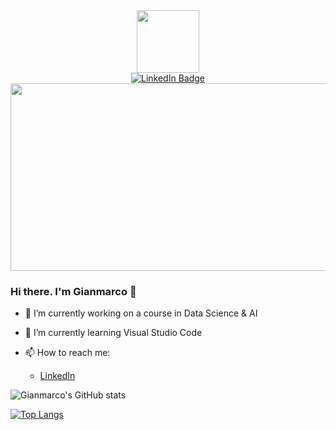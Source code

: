 <div id="header" align="center">
  <img src="https://media.giphy.com/media/M9gbBd9nbDrOTu1Mqx/giphy.gif" width="100"/>
</div>
<div id="badges" align="center">
  <a href="https://www.linkedin.com/in/gianmarcotuccericimini/">
    <img src="https://img.shields.io/badge/LinkedIn-blue?style=for-the-badge&logo=linkedin&logoColor=white" alt="LinkedIn Badge"/>
  </a>
</div>
<div align="center">
<img src="https://komarev.com/ghpvc/?username=gianmarco-tucceri-cimini&style=flat-square&color=blue" alt=""/>
</div>
<div align="center">
  <img src="https://media.giphy.com/media/dWesBcTLavkZuG35MI/giphy.gif" width="600" height="300"/>
</div>

### Hi there. I'm Gianmarco 👋

<!--
**misternessuno/i_am_a_datascientist** is a ✨ *special* ✨ repository because its `README.md` (this file) appears on your GitHub profile.
-->

* 🔭 I’m currently working on a course in Data Science & AI
* 🌱 I’m currently learning Visual Studio Code

* 📫 How to reach me:
    * [LinkedIn](https://www.linkedin.com/in/gianmarcotuccericimini/)

![Gianmarco's GitHub stats](https://github-readme-stats.vercel.app/api?username=misternessuno)

[![Top Langs](https://github-readme-stats.vercel.app/api/top-langs/?username=misternessuno)](https://github.com/misternessuno/github-readme-stats)
